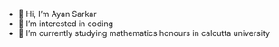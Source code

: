 - 👋 Hi, I’m Ayan Sarkar  
- 👀 I’m interested in coding
- 🌱 I’m currently studying mathematics honours in calcutta university


<!---
AyanSarkar1478/AyanSarkar1478 is a ✨ special ✨ repository because its `README.md` (this file) appears on your GitHub profile.
You can click the Preview link to take a look at your changes.
--->
